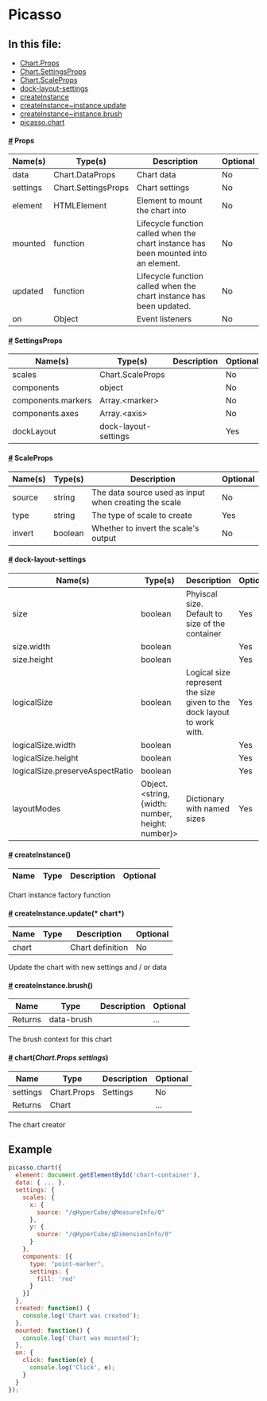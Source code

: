 # Picasso

## In this file:

* <a href="#Chart.Props">Chart.Props</a>
* <a href="#Chart.SettingsProps">Chart.SettingsProps</a>
* <a href="#Chart.ScaleProps">Chart.ScaleProps</a>
* <a href="#dock-layout-settings">dock-layout-settings</a>
* <a href="#createInstance">createInstance</a>
* <a href="#createInstance~instance.update">createInstance~instance.update</a>
* <a href="#createInstance~instance.brush">createInstance~instance.brush</a>
* <a href="#picasso.chart">picasso.chart</a>


#### <a name='Chart.Props' href='#Chart.Props'>#</a> Props

|Name(s)|Type(s)|Description|Optional|
|-------|-------|-----------|--------|
| data | Chart.DataProps | Chart data | No |
| settings | Chart.SettingsProps | Chart settings | No |
| element | HTMLElement | Element to mount the chart into | No |
| mounted | function | Lifecycle function called when the chart instance has been mounted into an element. | No |
| updated | function | Lifecycle function called when the chart instance has been updated. | No |
| on | Object | Event listeners | No |

#### <a name='Chart.SettingsProps' href='#Chart.SettingsProps'>#</a> SettingsProps

|Name(s)|Type(s)|Description|Optional|
|-------|-------|-----------|--------|
| scales | Chart.ScaleProps |  | No |
| components | object |  | No |
| components.markers | Array.&lt;marker&gt; |  | No |
| components.axes | Array.&lt;axis&gt; |  | No |
| dockLayout | dock-layout-settings |  | Yes |

#### <a name='Chart.ScaleProps' href='#Chart.ScaleProps'>#</a> ScaleProps

|Name(s)|Type(s)|Description|Optional|
|-------|-------|-----------|--------|
| source | string | The data source used as input when creating the scale | No |
| type | string | The type of scale to create | Yes |
| invert | boolean | Whether to invert the scale&#x27;s output | No |

#### <a name='dock-layout-settings' href='#dock-layout-settings'>#</a> dock-layout-settings

|Name(s)|Type(s)|Description|Optional|
|-------|-------|-----------|--------|
| size | boolean | Phyiscal size. Default to size of the container | Yes |
| size.width | boolean |  | Yes |
| size.height | boolean |  | Yes |
| logicalSize | boolean | Logical size represent the size given to the dock layout to work with. | Yes |
| logicalSize.width | boolean |  | Yes |
| logicalSize.height | boolean |  | Yes |
| logicalSize.preserveAspectRatio | boolean |  | Yes |
| layoutModes | Object.&lt;string, {width: number, height: number}&gt; | Dictionary with named sizes | Yes |

#### <a name='createInstance' href='#createInstance'>#</a> **createInstance**()

|Name|Type|Description|Optional|
|----|----|-----------|--------|

Chart instance factory function  
#### <a name='createInstance~instance.update' href='#createInstance~instance.update'>#</a> createInstance.**update**(* chart*)

|Name|Type|Description|Optional|
|----|----|-----------|--------|
| chart |  | Chart definition |No|

Update the chart with new settings and / or data  
#### <a name='createInstance~instance.brush' href='#createInstance~instance.brush'>#</a> createInstance.**brush**()

|Name|Type|Description|Optional|
|----|----|-----------|--------|
| Returns | data-brush |  | ... |

The brush context for this chart  
#### <a name='picasso.chart' href='#picasso.chart'>#</a> **chart**(*Chart.Props settings*)

|Name|Type|Description|Optional|
|----|----|-----------|--------|
| settings | Chart.Props | Settings |No|
| Returns | Chart |  | ... |

The chart creator  

## Example

```js
picasso.chart({	
  element: document.getElementById('chart-container'),
  data: { ... },
  settings: {
    scales: {
      x: {
        source: "/qHyperCube/qMeasureInfo/0"
      },
      y: {
        source: "/qHyperCube/qDimensionInfo/0"
      }
    },
    components: [{
      type: "point-marker",
      settings: {
        fill: 'red'
      }
    }]
  },
  created: function() {
    console.log('Chart was created');
  },
  mounted: function() {
    console.log('Chart was mounted');
  },
  on: {
    click: function(e) {
      console.log('Click', e);
    }
  }
});
```
